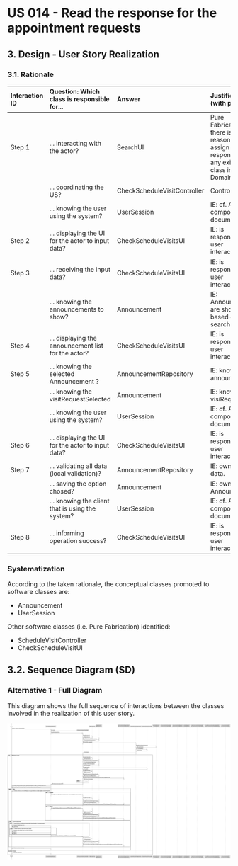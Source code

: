 # US 014 - Read the response for the appointment requests

## 3. Design - User Story Realization 

### 3.1. Rationale

| Interaction ID | Question: Which class is responsible for...           | Answer                       | Justification (with patterns)                                                                                 |
|:---------------|:------------------------------------------------------|:-----------------------------|:--------------------------------------------------------------------------------------------------------------|
| Step 1  		     | 	... interacting with the actor?                      | SearchUI                     | Pure Fabrication: there is no reason to assign this responsibility to any existing class in the Domain Model. |
| 		             | 	... coordinating the US?                             | CheckScheduleVisitController | Controller                                                                                                    |
| 		             | ... knowing the user using the system?                | UserSession                  | IE: cf. A&A component documentation.                                                                          |
| Step 2  		     | 	... displaying the UI for the actor to input data?   | CheckScheduleVisitsUI        | IE: is responsible for user interactions.                                                                     |
| Step 3  		     | 	... receiving the input data?                        | CheckScheduleVisitsUI        | IE: is responsible for user interactions.                                                                     |
| 		             | 	... knowing the announcements to show?               | Announcement                 | IE: Announcements are showed based on user search.                                                            |
| Step 4  		     | 	... displaying the announcement list for the actor?  | CheckScheduleVisitsUI                     | IE: is responsible for user interactions.                                                                     |
| Step 5	 		     | ... knowing the selected Announcement ?               | AnnouncementRepository       | IE: knows all its announcements                                                                               |
|                | ...   knowing the visitRequestSelected                | Announcement                 | IE: know all its visiRequests                                                                                 |
|                | ... knowing the user using the system?                | UserSession                  | IE: cf. A&A component documentation.                                                                          |
| Step 6  		     | 	... displaying the UI for the actor to input data?   | CheckScheduleVisitsUI        | IE: is responsible for user interactions.                                                                     |
| Step 7  		     | 	... validating all data (local validation)?          | AnnouncementRepository       | IE: owns its data.                                                                                            |
|                | ... saving the option chosed?                         | Announcement                 | IE: owns all its Announcements                                                                                |
|                | ... knowing the client that is using the system? | UserSession                  | IE: cf. A&A component documentation.                                                                          |
| Step 8  		     | 	... informing operation success?                     | CheckScheduleVisitsUI                      | IE: is responsible for user interactions.                                                                     |

### Systematization ##

According to the taken rationale, the conceptual classes promoted to software classes are: 

 * Announcement
 * UserSession

Other software classes (i.e. Pure Fabrication) identified: 

 * ScheduleVisitController
 * CheckScheduleVisitUI


## 3.2. Sequence Diagram (SD)

### Alternative 1 - Full Diagram

This diagram shows the full sequence of interactions between the classes involved in the realization of this user story.

![Sequence Diagram - Full](svg/us014-sequence-diagram-full.svg)

